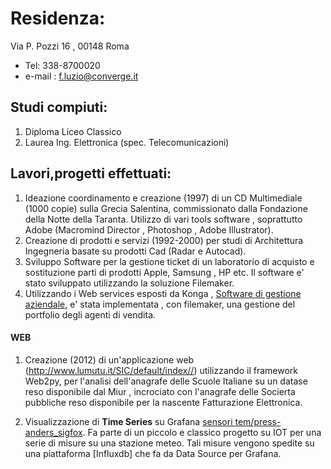 
Residenza:
===========

Via P. Pozzi 16 , 00148 Roma
- Tel: 338-8700020
- e-mail : f.luzio@converge.it


## Studi compiuti:

1. Diploma Liceo Classico
2. Laurea Ing. Elettronica (spec. Telecomunicazioni)


## Lavori,progetti effettuati:

1. Ideazione coordinamento e creazione  (1997) di un CD Multimediale (1000 copie) sulla Grecia Salentina, commissionato dalla 
Fondazione della Notte della Taranta. Utilizzo di vari  tools software , soprattutto Adobe (Macromind Director , Photoshop , Adobe Illustrator).
2. Creazione di prodotti e servizi  (1992-2000) per studi di Architettura Ingegneria basate su prodotti Cad (Radar e Autocad).
3. Sviluppo Software  per la gestione ticket di un laboratorio di acquisto e sostituzione parti di prodotti Apple, Samsung , HP etc. Il software e' stato sviluppato utilizzando la  soluzione Filemaker.
4. Utilizzando i Web services esposti da Konga , [Software di gestione aziendale](https://www.easybyte.it/it),  e' stata implementata , con filemaker, una gestione del portfolio degli agenti di vendita.


#### WEB
1. Creazione (2012) di un'applicazione web (http://www.lumutu.it/SIC/default/index//) utilizzando il framework Web2py, per l'analisi dell'anagrafe delle Scuole Italiane su un datase reso disponibile dal Miur , incrociato con l'anagrafe delle Socierta pubbliche reso disponibile per la nascente Fatturazione Elettronica.



2. Visualizzazione di **Time Series** su Grafana [sensori tem/press-anders_sigfox](https://corlysis.com/grafana/dashboard/db/anders_sigfox?orgId=620). Fa parte di un piccolo e classico progetto su IOT per una serie di misure su una stazione meteo. Tali misure vengono spedite su una piattaforma [Influxdb] che fa da Data Source per Grafana.
